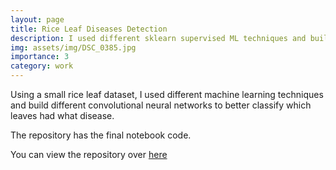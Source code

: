 ```yaml
---
layout: page
title: Rice Leaf Diseases Detection
description: I used different sklearn supervised ML techniques and build different convolutional neural networks to better classify which leaves had what disease -  Brown Spot, Leaf Smut, or Bacterial Leaf Blight
img: assets/img/DSC_0385.jpg
importance: 3
category: work
---
```


Using a small rice leaf dataset, I used different machine learning techniques and build different convolutional neural networks to better classify which leaves had what disease.

The repository has the final notebook code. 

You can view the repository over [here](https://github.com/SarthakJaingit/Rice-Leaf-Diseases-Detection)



